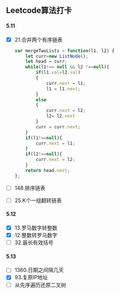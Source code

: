 ## Leetcode算法打卡

#### 5.11

- [x] 21.合并两个有序链表

  ```javascript
  var mergeTwoLists = function(l1, l2) {
      let curr=new ListNode();
      let head = curr;
      while(l1!== null && l2 !==null){
          if(l1.val<l2.val)
          {
              curr.next = l1;
              l1 = l1.next;
          }
          else
          {
              curr.next = l2;
              l2= l2.next
          }
          curr = curr.next;
      }
      if(l1!==null){
          curr.next = l1;
      }
      if(l2!==null){
          curr.next = l2;
      }
      return head.next;
  };
  ```

  

- [ ] 148.排序链表

- [ ] 25.K个一组翻转链表

#### 5.12

- [x] 13.罗马数字转整数
- [x] 12.整数转罗马数字
- [ ] 32.最长有效括号

#### 5.13

- [ ] 1360.日期之间隔几天
- [x] 93.复原IP地址
- [ ] 从先序遍历还原二叉树